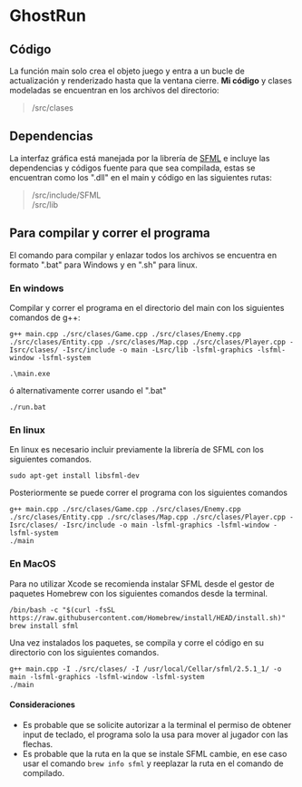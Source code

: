 # GhostRun

## Código
La función main solo crea el objeto juego y entra a un bucle de actualización y renderizado hasta que la ventana cierre. **Mi código** y clases modeladas se encuentran en los archivos del directorio:

>/src/clases

## Dependencias
La interfaz gráfica está manejada por la librería de 
[SFML](https://www.sfml-dev.org/) e incluye las dependencias y códigos fuente 
para que sea compilada, estas se encuentran como los ".dll" en el main y código en las siguientes rutas:

>/src/include/SFML\
>/src/lib

## Para compilar y correr el programa
El comando para compilar y enlazar todos los archivos se encuentra en formato ".bat" para Windows y en ".sh" para linux.
### En windows
Compilar y correr el programa en el directorio del main con los siguientes comandos de g++:
```
g++ main.cpp ./src/clases/Game.cpp ./src/clases/Enemy.cpp ./src/clases/Entity.cpp ./src/clases/Map.cpp ./src/clases/Player.cpp -Isrc/clases/ -Isrc/include -o main -Lsrc/lib -lsfml-graphics -lsfml-window -lsfml-system

.\main.exe
```
ó alternativamente correr usando el ".bat"
```
./run.bat
```
### En linux
En linux es necesario incluir previamente la librería de SFML con los siguientes comandos.
```
sudo apt-get install libsfml-dev
```
Posteriormente se puede correr el programa con los siguientes comandos 
```
g++ main.cpp ./src/clases/Game.cpp ./src/clases/Enemy.cpp ./src/clases/Entity.cpp ./src/clases/Map.cpp ./src/clases/Player.cpp -Isrc/clases/ -Isrc/include -o main -lsfml-graphics -lsfml-window -lsfml-system
./main
```
### En MacOS 
Para no utilizar Xcode se recomienda instalar SFML desde el gestor de paquetes Homebrew con los siguientes comandos desde la terminal.
```
/bin/bash -c "$(curl -fsSL https://raw.githubusercontent.com/Homebrew/install/HEAD/install.sh)"
brew install sfml
```
Una vez instalados los paquetes, se compila y corre el código en su directorio con los siguientes comandos.
```
g++ main.cpp -I ./src/clases/ -I /usr/local/Cellar/sfml/2.5.1_1/ -o main -lsfml-graphics -lsfml-window -lsfml-system
./main
```
#### Consideraciones
* Es probable que se solicite autorizar a la terminal el permiso de obtener input de teclado, el programa solo la usa para mover al jugador con las flechas.
* Es probable que la ruta en la que se instale SFML cambie, en ese caso usar el comando `brew info sfml` y reeplazar la ruta en el comando de compilado.



